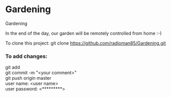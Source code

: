 # Gardening
Gardening

In the end of the day, our garden will be remotely controlled from home :-)

To clone this project:
git clone https://github.com/radioman85/Gardening.git

### To add changes:
git add <filename>  
git commit -m "\<your comment\>"  
git push origin master  
user name: \<user name\>  
user password: \<*********\>  
